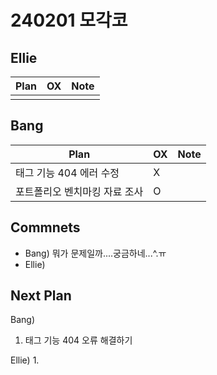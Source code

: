 # 240201 모각코

## Ellie

| Plan 	| OX 	| Note 	|
|------	|----	|------	|
|  |    |      	|


## Bang

| Plan 	| OX 	| Note 	|
|------	|----	|------	|
| 태그 기능 404 에러 수정 |  X  |      |
| 포트폴리오 벤치마킹 자료 조사 |  O  |      	|


## Commnets

 - Bang)  뭐가 문제일까....궁금하네...^.ㅠ
 - Ellie) 
 
## Next Plan
 Bang)
 1.  태그 기능 404 오류 해결하기 
 
 Ellie)
 1. 
